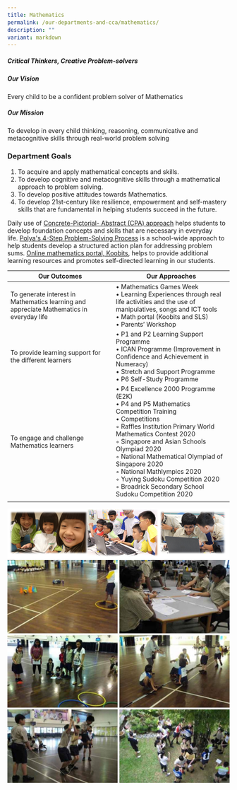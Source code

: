 ```yaml
---
title: Mathematics
permalink: /our-departments-and-cca/mathematics/
description: ""
variant: markdown
---
```

##### **Critical Thinkers, Creative Problem-solvers**

##### Our Vision

Every child to be a confident problem solver of Mathematics

##### Our Mission

To develop in every child thinking, reasoning, communicative and metacognitive skills through real-world problem solving

### Department Goals
1. To acquire and apply mathematical concepts and skills. 
2. To develop cognitive and metacognitive skills through a mathematical approach to problem solving.  
3. To develop positive attitudes towards Mathematics.  
4. To develop 21st-century like resilience, empowerment and self-mastery skills that are fundamental in helping students succeed in the future.

Daily use of&nbsp;[Concrete-Pictorial- Abstract (CPA) approach](http://www.mathsnoproblem.co.uk/concrete-pictorial-abstract)&nbsp;helps students to develop foundation concepts and skills that are necessary in everyday life.&nbsp;[Polya's 4-Step Problem-Solving Process](http://study.com/academy/lesson/polyas-four-step-problem-solving-process.html)&nbsp;is a school-wide approach to help students develop a structured action plan for addressing problem sums.&nbsp;[Online mathematics portal, Koobits](http://problemsums.koobits.com/), helps to provide additional learning resources and promotes self-directed learning in our students.

| Our Outcomes | Our Approaches |
|---|---|
| To generate interest in Mathematics learning and appreciate Mathematics in everyday life | • Mathematics Games Week<br>• Learning Experiences through real life activities and the use of manipulatives, songs and ICT tools<br>• Math portal (Koobits and SLS)<br>• Parents’ Workshop |
| To provide learning support for the different learners | • P1 and P2 Learning Support Programme<br>• ICAN Programme (Improvement in Confidence and Achievement in Numeracy)<br>• Stretch and Support Programme <br>• P6 Self-Study Programme |
| To engage and challenge Mathematics learners | • P4 Excellence 2000 Programme (E2K)<br>• P4 and P5 Mathematics Competition Training<br>• Competitions<br>  ◦ Raffles Institution Primary World Mathematics Contest 2020<br>  ◦ Singapore and Asian Schools Olympiad 2020<br>  ◦ National Mathematical Olympiad of Singapore 2020<br>  ◦ National Mathlympics 2020<br>  ◦ Yuying Sudoku Competition 2020<br>  ◦ Broadrick Secondary School Sudoku Competition 2020 |
| | | 

![](/images/MATH.png)
![](/images/photo_2022-07-05_15-15-15.jpg)